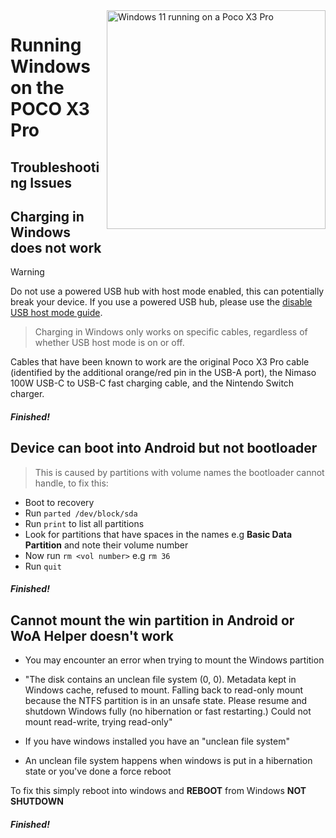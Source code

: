 <img align="right" src="https://github.com/n00b69/woa-vayu/blob/main/vayu.png" width="350" alt="Windows 11 running on a Poco X3 Pro">

# Running Windows on the POCO X3 Pro

## Troubleshooting Issues

## Charging in Windows does not work
> [!WARNING]
> Do not use a powered USB hub with host mode enabled, this can potentially break your device. If you use a powered USB hub, please use the [disable USB host mode guide](https://github.com/woa-vayu/Port-Windows-11-POCO-X3-Pro/blob/main/guide/postinstall-en.md#disabling-usb-host-mode).

> Charging in Windows only works on specific cables, regardless of whether USB host mode is on or off.

Cables that have been known to work are the original Poco X3 Pro cable (identified by the additional orange/red pin in the USB-A port), the Nimaso 100W USB-C to USB-C fast charging cable, and the Nintendo Switch charger.

##### Finished!

## Device can boot into Android but not bootloader
> This is caused by partitions with volume names the bootloader cannot handle, to fix this:
- Boot to recovery
- Run ```parted /dev/block/sda```
- Run ```print``` to list all partitions
- Look for partitions that have spaces in the names e.g **Basic Data Partition** and note their volume number
- Now run ```rm <vol number>``` e.g ```rm 36```
- Run ```quit```

##### Finished!

## Cannot mount the win partition in Android or WoA Helper doesn't work
- You may encounter an error when trying to mount the Windows partition
- "The disk contains an unclean file system (0, 0).
Metadata kept in Windows cache, refused to mount.
Falling back to read-only mount because the NTFS partition is in an
unsafe state. Please resume and shutdown Windows fully (no hibernation or fast restarting.)
Could not mount read-write, trying read-only"

- If you have windows installed you have an "unclean file system"
- An unclean file system happens when windows is put in a hibernation state or you've done a force reboot

To fix this simply reboot into windows and **REBOOT** from Windows **NOT SHUTDOWN**

##### Finished!














